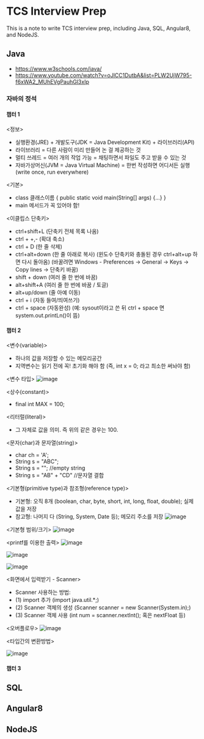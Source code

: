 # TCS Interview Prep
This is a note to write TCS interview prep, including Java, SQL, Angular8, and NodeJS.

## Java
- https://www.w3schools.com/java/
- https://www.youtube.com/watch?v=oJlCC1DutbA&list=PLW2UjW795-f6xWA2_MUhEVgPauhGl3xIp

### 자바의 정석

#### 챕터 1

<정보>
- 실행환경(JRE) + 개발도구(JDK = Java Development Kit) + 라이브러리(API) 
- 라이브러리 = 다른 사람이 미리 만들어 논 걸 제공하는 것
- 멀티 쓰레드 = 여러 개의 작업 가능 = 채팅하면서 파일도 주고 받을 수 있는 것
- 자바가상머신(JVM = Java Virtual Machine) = 한번 작성하면 어디서든 실행 (write once, run everywhere)

<기본>
- class 클래스이름 { public static void main(String[] args) {...} }
- main 메서드가 꼭 있어야 함!

<이클립스 단축키>
- ctrl+shift+L (단축키 전체 목록 나옴)
- ctrl + +,- (확대 축소)
- ctrl + D (한 줄 삭제)
- ctrl+alt+down (한 줄 아래로 복사) (윈도수 단축키와 충돌된 경우 ctrl+alt+up 하면 다시 돌아옴) (바꿀려면 Windows - Preferences -> General -> Keys -> Copy lines -> 단축키 바꿈)
- shift + down (여러 줄 한 번에 바꿈)
- alt+shift+A (여러 줄 한 번에 바꿈 / 토글)
- alt+up/down (줄 아예 이동)
- ctrl + i (자동 들여/띄여쓰기)
- ctrl + space (자동완성) (예: sysout이라고 쓴 뒤 ctrl + space 면 system.out.printLn()이 뜸)

#### 챕터 2

<변수(variable)>
- 하나의 값을 저장할 수 있는 메모리공간 
- 지역변수는 읽기 전에 꼭! 초기화 해야 함 (즉, int x = 0; 라고 최소한 써놔야 함)

<변수 타입>
![image](https://user-images.githubusercontent.com/68700599/115926033-be767680-a447-11eb-8975-0b696c3fa6af.png)

<상수(constant)>
- final int MAX = 100;

<리터럴(literal)>
- 그 자체로 값을 의미. 즉 위의 같은 경우는 100. 

<문자(char)과 문자열(string)>
- char ch = 'A';
- String s = "ABC";
- String s = ""; //empty string
- String s = "AB" + "CD" //문자열 결합

<기본형(primitive type)과 참조형(reference type)>
- 기본형: 오직 8개 (boolean, char, byte, short, int, long, float, double); 실제 값을 저장
- 참고형: 나머지 다 (String, System, Date 등); 메모리 주소를 저장
![image](https://user-images.githubusercontent.com/68700599/115926738-f336fd80-a448-11eb-8963-01c5109e250b.png)

<기본형 범위/크기>
![image](https://user-images.githubusercontent.com/68700599/115926894-31ccb800-a449-11eb-8d2c-08398defbda9.png)

<printf를 이용한 출력>
![image](https://user-images.githubusercontent.com/68700599/115927152-97b93f80-a449-11eb-99b2-8c57befa7f41.png)

![image](https://user-images.githubusercontent.com/68700599/115927358-e535ac80-a449-11eb-8810-036ad1faf2c8.png)

![image](https://user-images.githubusercontent.com/68700599/115927476-1ada9580-a44a-11eb-8844-993bfa5eb6f0.png)

<화면에서 입력받기 - Scanner>
- Scanner 사용하는 방법:
- (1) import 추가 (import java.util.*;)
- (2) Scanner 객체의 생성 (Scanner scanner = new Scanner(System.in);)
- (3) Scanner 객체 사용 (int num = scanner.nextInt(); 혹은 nextFloat 등)

<오버플로우>
![image](https://user-images.githubusercontent.com/68700599/115927853-bb30ba00-a44a-11eb-9cad-b777ffbf323c.png)

<타입간의 변환방법>

![image](https://user-images.githubusercontent.com/68700599/115929129-de5c6900-a44c-11eb-9a11-42089325d18e.png)

#### 챕터 3


## SQL

## Angular8

## NodeJS
